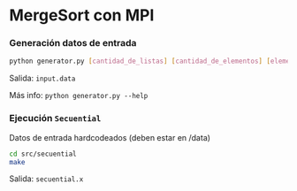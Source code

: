 # MergeSort con MPI

### Generación datos de entrada

```sh
python generator.py [cantidad_de_listas] [cantidad_de_elementos] [elemento_máximo]
```

Salida: `input.data`

Más info: `python generator.py --help`

### Ejecución `Secuential`

Datos de entrada hardcodeados (deben estar en /data)

```sh
cd src/secuential
make
```

Salida: `secuential.x`
